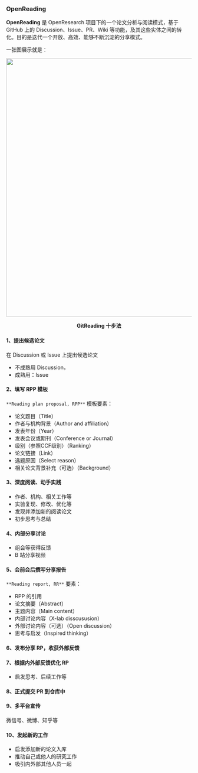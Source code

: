 ### OpenReading

**OpenReading** 是 OpenResearch 项目下的一个论文分析与阅读模式，基于 GitHub 上的 Discussion、Issue、PR、Wiki 等功能，及其这些实体之间的转化。目的是迭代一个开放、高效、能够不断沉淀的分享模式。

一张图展示就是：

<div align=center>
<img src="https://user-images.githubusercontent.com/15010826/166179877-3b477b63-d04b-4da3-97b3-fd39d1055b4a.png" width="700px">
</div>

**<p align="center">GitReading 十步法</p>** 

#### 1、提出候选论文

在 Discussion 或 Issue 上提出候选论文
- 不成熟用 Discussion，
- 成熟用：Issue

#### 2、填写 RPP 模板

`**Reading plan proposal, RPP**` 模板要素：
- 论文题目（Title）
- 作者与机构背景（Author and affiliation）
- 发表年份（Year）
- 发表会议或期刊（Conference or Journal）
- 级别（参照CCF级别）（Ranking）
- 论文链接（Link）
- 选题原因（Select reason）
- 相关论文背景补充（可选）（Background）

#### 3、深度阅读、动手实践
- 作者、机构、相关工作等
- 实验复现、修改、优化等
- 发现并添加新的阅读论文
- 初步思考与总结

#### 4、内部分享讨论
- 组会等获得反馈
- B 站分享视频

#### 5、会前会后撰写分享报告

`**Reading report, RR**` 要素：
- RPP 的引用
- 论文摘要（Abstract）
- 主题内容（Main content）
- 内部讨论内容（X-lab disscususion）
- 外部讨论内容（可选）（Open discussion）
- 思考与启发（Inspired thinking）

#### 6、发布分享 RP，收获外部反馈

#### 7、根据内外部反馈优化 RP
- 启发思考、后续工作等

#### 8、正式提交 PR 到仓库中

#### 9、多平台宣传
微信号、微博、知乎等

#### 10、发起新的工作
- 启发添加新的论文入库
- 推动自己或他人的研究工作
- 吸引内外部其他人员一起

